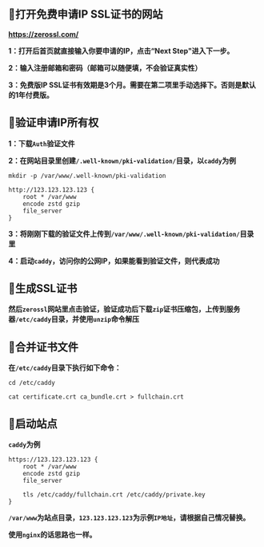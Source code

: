 ## 🔵打开免费申请IP SSL证书的网站


**https://zerossl.com/**

**1：打开后首页就直接输入你要申请的IP，点击“Next Step"进入下一步。**

**2：输入注册邮箱和密码（邮箱可以随便填，不会验证真实性）**

**3：免费版IP SSL证书有效期是3个月。需要在第二项里手动选择下。否则是默认的1年付费版。**

## 🔵验证申请IP所有权

**1：下载`Auth`验证文件**

**2：在网站目录里创建`/.well-known/pki-validation/`目录，以`caddy`为例**
```
mkdir -p /var/www/.well-known/pki-validation
```
```
http://123.123.123.123 {
    root * /var/www
    encode zstd gzip
    file_server
}
```

**3：将刚刚下载的验证文件上传到`/var/www/.well-known/pki-validation/`目录里**

**4：启动`caddy`，访问你的公网IP，如果能看到验证文件，则代表成功**

## 🔵生成SSL证书

**然后`zerossl`网站里点击验证，验证成功后下载`zip`证书压缩包，上传到服务器`/etc/caddy`目录，并使用`unzip`命令解压**


## 🔵合并证书文件

**在`/etc/caddy`目录下执行如下命令：**

```
cd /etc/caddy
```
```
cat certificate.crt ca_bundle.crt > fullchain.crt
```

## 🔵启动站点

**`caddy`为例**
```
https://123.123.123.123 {
    root * /var/www
    encode zstd gzip
    file_server

    tls /etc/caddy/fullchain.crt /etc/caddy/private.key
}
```
**`/var/www`为站点目录，`123.123.123.123`为示例`IP地址`，请根据自己情况替换。**

**使用`nginx`的话思路也一样。**
